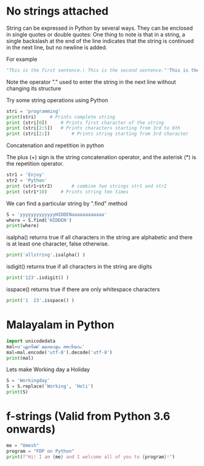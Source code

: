 # No strings attached

String can be expressed in Python by several ways. They can be enclosed in single quotes or double quotes:
One thing to note is that in a string, a single backslash at the end of the line indicates that the string is continued in the next line, but no newline is added. 

For example

```python
"This is the first sentence.\ This is the second sentence."'This is the first sentence. This is the second sentence.'
```
Note the operator ".\" used to enter the string in the next line without changing its structure

Try some string operations using Python
```python
stri = 'programming' 
print(stri)		# Prints complete string 
print (stri[0])		# Prints first character of the string 
print (stri[2:5])	# Prints characters starting from 3rd to 6th 
print (stri[2:])		# Prints string starting from 3rd character
```

Concatenation and repetition in python

The plus (+) sign is the string concatenation operator, and the asterisk (*) is the repetition operator.

```python
str1 = 'Enjoy' 
str2 = 'Python' 
print (str1+str2)		# combine two strings str1 and str2 
print (str1*10)		# Prints string ten times
```

We can find a particular string by ".find" method
```python
S = 'yyyyyyyyyyyyyHIDDENaaaaaaaaaaaa' 
where = S.find('HIDDEN')
print(where)
```

isalpha() returns true if all characters in the string are alphabetic and there is at least one character, false otherwise.
```python
print('allstring'.isalpha() )
```

isdigit() returns true if all characters in the string are digits
```python
print('123'.isdigit() )  
```

isspace() returns true if there are only whitespace characters
```python
print('1  23'.isspace() ) 
```


# Malayalam in Python

```python
import unicodedata
mal=u'എനിക്ക് മലയാളം അറിയാം'
mal=mal.encode('utf-8').decode('utf-8')
print(mal)
```

Lets make Working day a Holiday

```python
S = 'Workingday' 
S = S.replace('Working', 'Holi')
print(S)
```

# f-strings (Valid from Python 3.6 onwards)

```python
me = "Umesh"
program = "FDP on Python"
print(f"Hi! I am {me} and I welcome all of you to {program}!")
```


